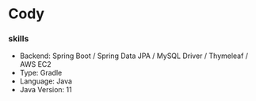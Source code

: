 # Cody

### skills
- Backend: Spring Boot / Spring Data JPA / MySQL Driver / Thymeleaf / AWS EC2
- Type: Gradle
- Language: Java
- Java Version: 11
